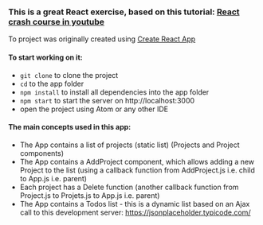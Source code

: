 ### This is a great React exercise, based on this tutorial: [React crash course in youtube](https://www.youtube.com/watch?v=A71aqufiNtQ)

To project was originally created using [Create React App](https://github.com/facebook/create-react-app)

#### To start working on it:
- `git clone` to clone the project
- `cd` to the app folder
- `npm install` to install all dependencies into the app folder
- `npm start` to start the server on http://localhost:3000
- open the project using Atom or any other IDE

#### The main concepts used in this app:

- The App contains a list of projects (static list) (Projects and Project components)
- The App contains a AddProject component, which allows adding a new Project to the list (using a callback function from AddProject.js i.e. child to App.js i.e. parent)
- Each project has a Delete function (another callback function from Project.js to Projets.js to App.js i.e. parent)
- The App contains a Todos list - this is a dynamic list based on an Ajax call to this development server: https://jsonplaceholder.typicode.com/
